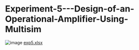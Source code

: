 # Experiment-5---Design-of-an-Operational-Amplifier-Using-Multisim
![image](https://user-images.githubusercontent.com/72866096/179764539-4a52e763-1efc-4967-b3d5-f97b8154f1c3.png)
[exp5.xlsx](https://github.com/TiankuoJiao/Experiment-5---Design-of-an-Operational-Amplifier-Using-Multisim/files/9141519/exp5.xlsx)
